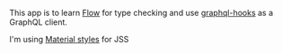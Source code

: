 This app is to learn [Flow](https://flow.org/en/docs/react/components/) for type checking and use [graphql-hooks](https://github.com/nearform/graphql-hooks#GraphQLClient) as a GraphQL client.

I'm using [Material styles](https://material-ui.com/styles/basics/) for JSS